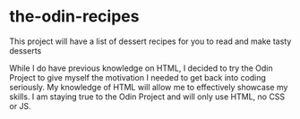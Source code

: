 # the-odin-recipes

This project will have a list of dessert recipes for you to 
read and make tasty desserts

While I do have previous knowledge on HTML, I decided to try 
the Odin Project to give myself the motivation I needed to get 
back into coding seriously. My knowledge of HTML will allow me to effectively showcase my skills. I am staying true to the Odin Project and will only use HTML, no CSS or JS. 